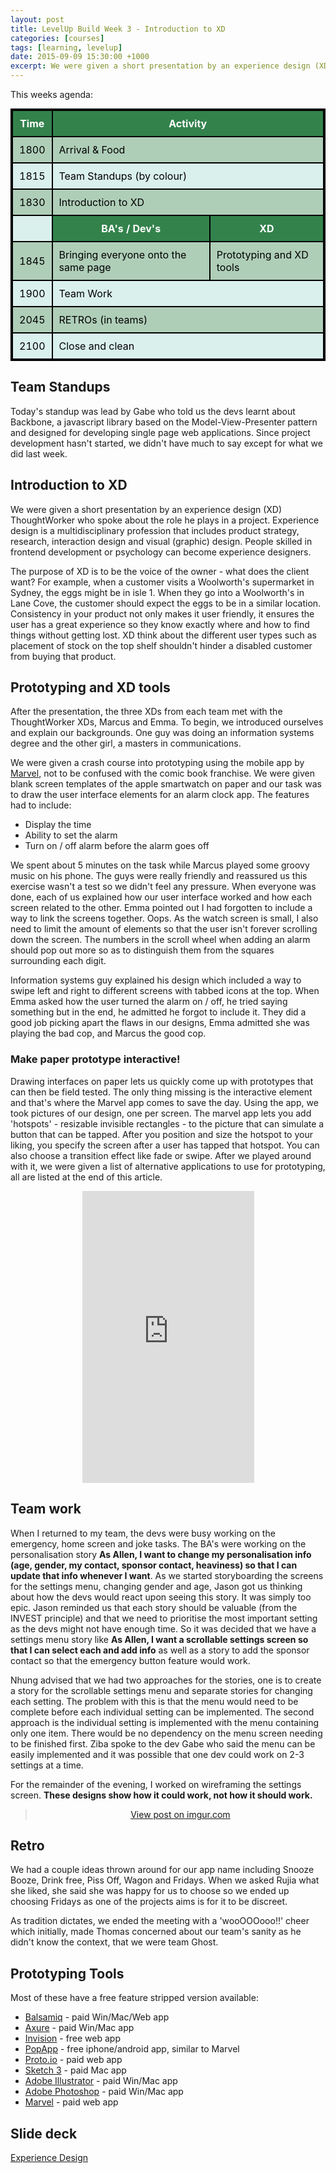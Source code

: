 ```yaml
---
layout: post
title: LevelUp Build Week 3 - Introduction to XD
categories: [courses]
tags: [learning, levelup]
date: 2015-09-09 15:30:00 +1000
excerpt: We were given a short presentation by an experience design (XD) ThoughtWorker who spoke about the role he plays in a project.  Experience design is a multidisciplinary profession that includes product strategy, research, interaction design and visual (graphic) design.
---
```

<style>

table{
	margin: 0 auto;
    border-collapse: collapse;
    border-spacing: 0;
    border:2px solid #000000;
}

th{
    background: #33824c;
    color: white;
}

th, td{
    border:2px solid #000000;
    padding: 10px;
}

td{
	color: black;
}

tr:nth-child(even){
	background: #afceb8;
}

tr:nth-child(odd){
	background: #daf0ed;
}
</style>

This weeks agenda:

<table>
	<tr><th><b>Time</b></th><th colspan="2"><b>Activity</b></th></tr>
	<tr><td>1800</td><td colspan="2">Arrival & Food</td></tr>
	<tr><td>1815</td><td colspan="2">Team Standups (by colour)</td></tr>
	<tr><td>1830</td><td colspan="2">Introduction to XD</td></tr>
	<tr><td></td><th>BA's / Dev's</th><th>XD</th></tr>
	<tr><td>1845</td><td>Bringing everyone onto the same page</td><td>Prototyping and XD tools</td></tr>
	<tr><td>1900</td><td colspan="2">Team Work</td></tr>
	<tr><td>2045</td><td colspan="2">RETROs (in teams)</td></tr>
	<tr><td>2100</td><td colspan="2">Close and clean</td></tr>
</table>

## Team Standups
Today's standup was lead by Gabe who told us the devs learnt about Backbone, a javascript library based on the Model-View-Presenter pattern and designed for developing single page web applications.  Since project development hasn't started, we didn't have much to say except for what we did last week.

## Introduction to XD
We were given a short presentation by an experience design (XD) ThoughtWorker who spoke about the role he plays in a project.  Experience design is a multidisciplinary profession that includes product strategy, research, interaction design and visual (graphic) design.  People skilled in frontend development or psychology can become experience designers.

The purpose of XD is to be the voice of the owner - what does the client want?  For example, when a customer visits a Woolworth's supermarket in Sydney, the eggs might be in isle 1.  When they go into a Woolworth's in Lane Cove, the customer should expect the eggs to be in a similar location.  Consistency in your product not only makes it user friendly, it ensures the user has a great experience so they know exactly where and how to find things without getting lost.  XD think about the different user types such as placement of stock on the top shelf shouldn't hinder a disabled customer from buying that product.

## Prototyping and XD tools
After the presentation, the three XDs from each team met with the ThoughtWorker XDs, Marcus and Emma.  To begin, we introduced ourselves and explain our backgrounds.  One guy was doing an information systems degree and the other girl, a masters in communications.  

We were given a crash course into prototyping using the mobile app by [Marvel][1], not to be confused with the comic book franchise.  We were given blank screen templates of the apple smartwatch on paper and our task was to draw the user interface elements for an alarm clock app.  The features had to include:

* Display the time 
* Ability to set the alarm
* Turn on / off alarm before the alarm goes off
 
We spent about 5 minutes on the task while Marcus played some groovy music on his phone.  The guys were really friendly and reassured us this exercise wasn't a test so we didn't feel any pressure.  When everyone was done, each of us explained how our user interface worked and how each screen related to the other.  Emma pointed out I had forgotten to include a way to link the screens together. Oops.  As the watch screen is small, I also need to limit the amount of elements so that the user isn't forever scrolling down the screen.  The numbers in the scroll wheel when adding an alarm should pop out more so as to distinguish them from the squares surrounding each digit.

Information systems guy explained his design which included a way to swipe left and right to different screens with tabbed icons at the top.  When Emma asked how the user turned the alarm on / off, he tried saying something but in the end, he admitted he forgot to include it.  They did a good job picking apart the flaws in our designs, Emma admitted she was playing the bad cop, and Marcus the good cop.  

### Make paper prototype interactive!
Drawing interfaces on paper lets us quickly come up with prototypes that can then be field tested.  The only thing missing is the interactive element and that's where the Marvel app comes to save the day.  Using the app, we took pictures of our design, one per screen.  The marvel app lets you add 'hotspots' - resizable invisible rectangles - to the picture that can simulate a button that can be tapped.  After you position and size the hotspot to your liking, you specify the screen after a user has tapped that hotspot.  You can also choose a transition effect like fade or swipe.  After we played around with it, we were given a list of alternative applications to use for prototyping, all are listed at the end of this article.   

<div style="text-align:center; width:100%"><iframe src="https://marvelapp.com/2g965h6?emb=1" width="275" height="467" allowTransparency="true" frameborder="0"></iframe></div>

## Team work
When I returned to my team, the devs were busy working on the emergency, home screen and joke tasks.  The BA's were working on the personalisation story **As Allen, I want to change my personalisation info (age, gender, my contact, sponsor contact, heaviness) so that I can update that info whenever I want**.  As we started storyboarding the screens for the settings menu, changing gender and age, Jason got us thinking about how the devs would react upon seeing this story.  It was simply too epic.  Jason reminded us that each story should be valuable (from the INVEST principle) and that we need to prioritise the most important setting as the devs might not have enough time.  So it was decided that we have a settings menu story like **As Allen, I want a scrollable settings screen so that I can select each and add info** as well as a story to add the sponsor contact so that the emergency button feature would work.  

Nhung advised that we had two approaches for the stories, one is to create a story for the scrollable settings menu and separate stories for changing each setting.  The problem with this is that the menu would need to be complete before each individual setting can be implemented.  The second approach is the individual setting is implemented with the menu containing only one item.  There would be no dependency on the menu screen needing to be finished first.  Ziba spoke to the dev Gabe who said the menu can be easily implemented and it was possible that one dev could work on 2-3 settings at a time.  

For the remainder of the evening, I worked on wireframing the settings screen.  **These designs show how it could work, not how it should work.** 

<div style="text-align:center; width:100%"><blockquote class="imgur-embed-pub" lang="en" data-id="a/pTXii"><a href="//imgur.com/a/pTXii">View post on imgur.com</a></blockquote><script async src="//s.imgur.com/min/embed.js" charset="utf-8"></script></div>

## Retro
We had a couple ideas thrown around for our app name including Snooze Booze, Drink free, Piss Off, Wagon and Fridays.  When we asked Rujia what she liked, she said she was happy for us to choose so we ended up choosing Fridays as one of the projects aims is for it to be discreet. 

As tradition dictates, we ended the meeting with a 'wooOOOooo!!' cheer which initially, made Thomas concerned about our team's sanity as he didn't know the context, that we were team Ghost.      

## Prototyping Tools
Most of these have a free feature stripped version available:

* [Balsamiq][2] - paid Win/Mac/Web app
* [Axure][3] - paid Win/Mac app
* [Invision][4] - free web app
* [PopApp][5] - free iphone/android app, similar to Marvel
* [Proto.io][6] - paid web app
* [Sketch 3][7] - paid Mac app
* [Adobe Illustrator][8] - paid Win/Mac app
* [Adobe Photoshop][9] - paid Win/Mac app
* [Marvel][1] - paid web app

## Slide deck

[Experience Design](https://drive.google.com/file/d/0B6JIIawp8JvsSE5LLWVicFFXNTQ/view?usp=sharing)

[1]:https://marvelapp.com/
[2]:https://balsamiq.com/
[3]:http://www.axure.com/
[4]:http://www.invisionapp.com/
[5]:https://popapp.in/
[6]:https://proto.io/
[7]:http://bohemiancoding.com/sketch/
[8]:http://www.adobe.com/au/products/illustrator.html
[9]:http://www.adobe.com/au/products/photoshop.html
